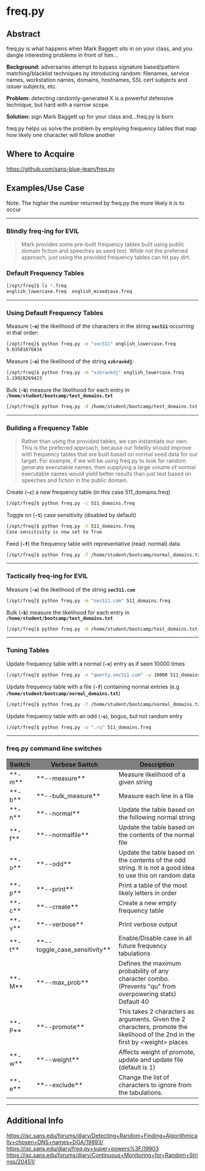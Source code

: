 freq.py
========

Abstract
--------

freq.py is what happens when Mark Baggett sits in on your class, and you dangle interesting problems in front of him...

**Background:** adversaries attempt to bypass signature based/pattern matching/blacklist techniques by introducing random: filenames, service names, workstation names, domains, hostnames, SSL cert subjects and issuer subjects, etc.

**Problem:** detecting randomly-generated X is a powerful defensive technique, but hard with a narrow scope.

**Solution:** sign Mark Baggett up for your class and...freq.py is born

freq.py helps us solve the problem by employing frequency tables that map how likely one character will follow another

Where to Acquire
---------

https://github.com/sans-blue-team/freq.py


Examples/Use Case
---------

<!--
In his [initial ISC post](https://isc.sans.edu/forums/diary/Detecting+Random+Finding+Algorithmically+chosen+DNS+names+DGA/19893/), Mark highlighted a simple 3 step process for using freq.py in his initial Internet Storm Center post announcing the release:

```
Step 1: You need a frequency table.
Step 2: Measure badness!
Step 3: Tune for your organization.
```

Let's walk through some examples of using freq.py
-->

Note: The higher the number returned by freq.py the more likely it is to occur

---

### Blindly freq-ing for EVIL

>Mark provides some pre-built frequency tables built using public domain fiction and speeches as seed text. While not the preferred approach, just using the provided frequency tables can hit pay dirt.

### Default Frequency Tables

```bash
[/opt/freq]$ ls *.freq
english_lowercase.freq	english_mixedcase.freq
```

---

### Using Default Frequency Tables

Measure (**`-m`**) the likelihood of the characters in the string **`sec511`** occurring in that order:

```bash
[/opt/freq]$ python freq.py -m "sec511" english_lowercase.freq
5.03581076834
```

Measure (**`-m`**) the likelihood of the string **`xzkravkdj`**:

```bash
[/opt/freq]$ python freq.py -m "xzkravkdj" english_lowercase.freq
1.19928269423
```

Bulk (**`-b`**) measure the likelihood for each entry in **`/home/student/bootcamp/test_domains.txt`**

```bash
[/opt/freq]$ python freq.py -d /home/student/bootcamp/test_domains.txt english_lowercase.freq
```

---

### Building a Frequency Table

>Rather than using the provided tables, we can instantiate our own. This is the preferred approach, because our fidelity should improve with frequency tables that are built based on normal seed data for our target. For example, if we will be using freq.py to look for random generate executable names, then supplying a large volume of normal executable names would yield better results than just text based on speeches and fiction in the public domain.


Create (**`-c`**) a new frequency table (in this case 511_domains.freq)

```bash
[/opt/freq]$ python freq.py -c 511_domains.freq
```

Toggle on (**`-t`**) case sensitivity (disabled by default)

```bash
[/opt/freq]$ python freq.py -t 511_domains.freq
Case sensitivity is now set to True
```

Feed (**`-f`**) the frequency table with representative (read: normal) data

```bash
[/opt/freq]$ python freq.py -f /home/student/bootcamp/normal_domains.txt 511_domains.freq
```

---

### Tactically freq-ing for EVIL

Measure (**`-m`**) the likelihood of the string **`sec511.com`**

```bash
[/opt/freq]$ python freq.py -m "sec511.com" 511_domains.freq
```

Bulk (**`-b`**) measure the likelihood for each entry in **`/home/student/bootcamp/test_domains.txt`**

```bash
[/opt/freq]$ python freq.py -b /home/student/bootcamp/test_domains.txt 511_domains.freq
```

---

### Tuning Tables

Update frequency table with a normal (**`-n`**) entry as if seen 10000 times

```bash
[/opt/freq]$ python freq.py -n "qwerty.sec511.com" -w 10000 511_domains.freq
```

Update frequency table with a file (**`-f`**) containing normal entries (e.g **`/home/student/bootcamp/normal_domains.txt`**)

```bash
[/opt/freq]$ python freq.py -f /home/student/bootcamp/normal_domains.txt 511_domains.freq
```

Update frequency table with an odd (**`-o`**), bogus, but not random entry

```bash
[/opt/freq]$ python freq.py -o ".ru" 511_domains.freq
```

---

### freq.py command line switches

<table>
<tr bgcolor="grey"><th>Switch</th><th>Verbose Switch</th><th>Description</th></tr><tr><td>**-m**</td><td>**--measure**</td><td>Measure likelihood of a given string</td></tr><tr><td>**-b**</td><td>**--bulk_measure**</td><td>Measure each line in a file</td></tr><tr><td>**-n**</td><td>**--normal**</td><td>Update the table based on the following normal string</td></tr><tr><td>**-f**</td><td>**--normalfile**</td><td>Update the table based on the contents of the normal file</td></tr><tr><td>**-o**</td><td>**--odd**</td><td>Update the table based on the contents of the odd string. It is not a good idea to use this on random data</td></tr><tr><td>**-p**</td><td>**--print**</td><td>Print a table of the most likely letters in order</td></tr><tr><td>**-c**</td><td>**--create**</td><td>Create a new empty frequency table</td></tr><tr><td>**-v**</td><td>**--verbose**</td><td>Print verbose output</td></tr><tr><td>**-t**</td><td>**--toggle_case_sensitivity**</td><td>Enable/Disable case in all future frequency tabulations</td></tr><tr><td>**-M**</td><td>**--max_prob**</td><td>Defines the maximum probability of any character combo. (Prevents "qu" from overpowering stats) Default 40</td></tr><tr><td>**-P**</td><td>**--promote**</td><td>This takes 2 characters as arguments.  Given the 2 characters, promote the likelihood of the 2nd in the first by &lt;weight&gt; places</td></tr><tr><td>**-w**</td><td>**--weight**</td><td>Affects weight of promote, update and update file (default is 1)</td></tr><tr><td>**-e**</td><td>**--exclude**</td><td>Change the list of characters to ignore from the tabulations.</td></tr></table>

---

Additional Info
--------------

https://isc.sans.edu/forums/diary/Detecting+Random+Finding+Algorithmically+chosen+DNS+names+DGA/19893/
https://isc.sans.edu/diary/freq.py+super+powers%3F/19903
https://isc.sans.edu/forums/diary/Continuous+Monitoring+for+Random+Strings/20451/
